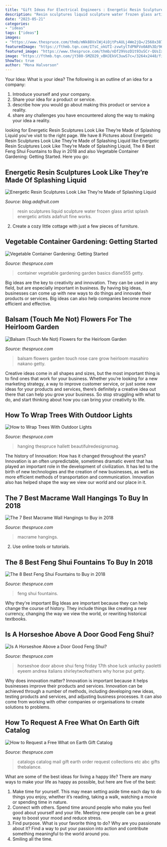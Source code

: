 ```yaml
---
title: "Gift Ideas For Electrical Engineers : Energetic Resin Sculptures Look Like They’re Made Of Splashing Liquid"
description: "Resin sculptures liquid sculpture water frozen glass artist splash energetic artists adafruit fine works"
date: "2023-05-21"
categories:
- "ideas"
tags: ["ideas"]
images:
- "https://www.thespruce.com/thmb/mNk88VxlWj4iOjtPsAULj4We2jQ=/2568x3870/filters:fill(auto,1)/what-on-earth-catalog-58a1fe725f9b58819c7be831.jpg"
featuredImage: "https://fthmb.tqn.com/ITsC_okUTI-zvwtylTdPNFVo0A8%3D/960x0/filters:no_upscale():max_bytes(150000):strip_icc()/limbs-58368ddf3df78c6f6a8a83c5.jpg"
featured_image: "https://www.thespruce.com/thmb/nDf29VozD1t93uSCr-QUsIxg4NY=/1000x1498/filters:fill(auto,1)/71CQt0W2SCL._SL1498_-5af4ac1e6bf06900368acb39.jpg"
image: "https://fthmb.tqn.com/jY380-SMZO29_vBHJEkVC3uwS7c=/3264x2448/filters:fill(auto,1)/Andrea-Paoletti-EyeEm-g-horseshoe-58aca2425f9b58a3c94d73ef.jpg"
ShowToc: true
author: "Mona Halvorson"
---
```



Your Idea: What is your idea?
The following is an outline of an idea for a company:
1. Introduce yourself and your company.
2. Share your idea for a product or service.
3. describe how you would go about making this product or service a reality.
4. share any challenges you have encountered along the way to making your idea a reality.

	

		
looking for Energetic Resin Sculptures Look Like They’re Made of Splashing Liquid you've visit to the right page. We have 8 Pictures about Energetic Resin Sculptures Look Like They’re Made of Splashing Liquid like Energetic Resin Sculptures Look Like They’re Made of Splashing Liquid, The 8 Best Feng Shui Fountains to Buy in 2018 and also Vegetable Container Gardening: Getting Started. Here you go:
		
    
## Energetic Resin Sculptures Look Like They’re Made Of Splashing Liquid

<img loading=lazy src="https://blog.adafruit.com/wp-content/uploads/2016/09/annaluliquidity4.jpg" onerror="this.onerror=null;this.src='https://tse2.mm.bing.net/th?id=OIP.Ees9KWFZAVBbh4BqdSwX6gHaFm&amp;pid=15.1';" alt="Energetic Resin Sculptures Look Like They’re Made of Splashing Liquid">

_Source: blog.adafruit.com_

>resin sculptures liquid sculpture water frozen glass artist splash energetic artists adafruit fine works. 

	

2. Create a cozy little cottage with just a few pieces of furniture.

    
## Vegetable Container Gardening: Getting Started

<img loading=lazy src="https://fthmb.tqn.com/Zrs0N_2Qq7nAH4jJsWC-0stTegc=/2048x1464/filters:fill(auto,1)/Containergarden-GettyImages-155360996-5a0917a1ec2f640036a63a1b.jpg" onerror="this.onerror=null;this.src='https://tse2.mm.bing.net/th?id=OIP.HzWgNiwyDrNVwKnDptOd4gHaFS&amp;pid=15.1';" alt="Vegetable Container Gardening: Getting Started">

_Source: thespruce.com_

>container vegetable gardening garden basics diane555 getty. 

	

Big ideas are the key to creativity and innovation. They can be used in any field, but are especially important in business. By having big ideas, businesses can come up with new ways to do things and innovate their products or services. Big ideas can also help companies become more efficient and effective.

    
## Balsam (Touch Me Not) Flowers For The Heirloom Garden

<img loading=lazy src="https://fthmb.tqn.com/L1tmo6hz0RmFIg5wGELNc29aj4s=/1280x853/filters:fill(auto,1)/rose-balsam-105661319-resized-58a47a333df78c475870ec4f.jpg" onerror="this.onerror=null;this.src='https://tse2.mm.bing.net/th?id=OIP.rDf7JHGpeQmBCVWwOObuzwHaE7&amp;pid=15.1';" alt="Balsam (Touch Me Not) Flowers for the Heirloom Garden">

_Source: thespruce.com_

>balsam flowers garden touch rose care grow heirloom masahiro nakano getty. 

	

Creative ideas come in all shapes and sizes, but the most important thing is to find ones that work for your business. Whether you’re looking for a new marketing strategy, a way to improve customer service, or just some new ideas for your products and services, there’s definitely a creative idea out there that can help you grow your business. So stop struggling with what to do, and start thinking about how you can bring your creativity to life.

    
## How To Wrap Trees With Outdoor Lights

<img loading=lazy src="https://fthmb.tqn.com/ITsC_okUTI-zvwtylTdPNFVo0A8%3D/960x0/filters:no_upscale():max_bytes(150000):strip_icc()/limbs-58368ddf3df78c6f6a8a83c5.jpg" onerror="this.onerror=null;this.src='https://tse1.mm.bing.net/th?id=OIP.kDeDbtqxsyTi2m2SXKQAEwHaE8&amp;pid=15.1';" alt="How to Wrap Trees With Outdoor Lights">

_Source: thespruce.com_

>hanging thespruce hallett beautifulredesignsmag. 

	

The history of Innovation: How has it changed throughout the years?
Innovation is an often unpredictable, sometimes dramatic event that has played an important role in the development of civilization. It has led to the birth of new technologies and the creation of new businesses, as well as more efficient methods of transportation and communication. Innovation also has helped shape the way we view our world and our place in it.

    
## The 7 Best Macrame Wall Hangings To Buy In 2018

<img loading=lazy src="https://www.thespruce.com/thmb/nDf29VozD1t93uSCr-QUsIxg4NY=/1000x1498/filters:fill(auto,1)/71CQt0W2SCL._SL1498_-5af4ac1e6bf06900368acb39.jpg" onerror="this.onerror=null;this.src='https://tse3.mm.bing.net/th?id=OIP.7904iR6VhAnSU73Mr-2E7QHaLG&amp;pid=15.1';" alt="The 7 Best Macrame Wall Hangings to Buy in 2018">

_Source: thespruce.com_

>macrame hangings. 

	

2. Use online tools or tutorials.

    
## The 8 Best Feng Shui Fountains To Buy In 2018

<img loading=lazy src="https://www.thespruce.com/thmb/zXBA-iBJgTYJLUElgN0tYzs3oUw=/1000x1000/filters:fill(auto,1)/AlpineWCT202TieredColumnTabletopFountainwith3Candles11InchTall-5bacf1adc9e77c0050941ae9.jpg" onerror="this.onerror=null;this.src='https://tse4.mm.bing.net/th?id=OIP.a09bDUXKBCqJ4n-NOfd9GQHaHa&amp;pid=15.1';" alt="The 8 Best Feng Shui Fountains to Buy in 2018">

_Source: thespruce.com_

>feng shui fountains. 

	

Why they're important
Big Ideas are important because they can help change the course of history. They include things like creating a new currency, changing the way we view the world, or rewriting historical textbooks.

    
## Is A Horseshoe Above A Door Good Feng Shui?

<img loading=lazy src="https://fthmb.tqn.com/jY380-SMZO29_vBHJEkVC3uwS7c=/3264x2448/filters:fill(auto,1)/Andrea-Paoletti-EyeEm-g-horseshoe-58aca2425f9b58a3c94d73ef.jpg" onerror="this.onerror=null;this.src='https://tse1.mm.bing.net/th?id=OIP.5qrQFjWgzd9K5b6lBntAowHaFj&amp;pid=15.1';" alt="Is A Horseshoe Above a Door Good Feng Shui?">

_Source: thespruce.com_

>horseshoe door above shui feng friday 17th shoe luck unlucky paoletti eyeem andrea italians shirleytwofeathers why horse put getty. 

	

Why does innovation matter?
Innovation is important because it helps businesses improve their products and services. Innovation can be achieved through a number of methods, including developing new ideas, testing products and services, and adjusting business processes. It can also come from working with other companies or organisations to create solutions to problems.

    
## How To Request A Free What On Earth Gift Catalog

<img loading=lazy src="https://www.thespruce.com/thmb/mNk88VxlWj4iOjtPsAULj4We2jQ=/2568x3870/filters:fill(auto,1)/what-on-earth-catalog-58a1fe725f9b58819c7be831.jpg" onerror="this.onerror=null;this.src='https://tse3.mm.bing.net/th?id=OIP.JuyshOdhKupxRjqASOf4gAHaLK&amp;pid=15.1';" alt="How to Request a Free What on Earth Gift Catalog">

_Source: thespruce.com_

>catalogs catalog mail gift earth order request collections etc abc gifts thebalance. 

	

What are some of the best ideas for living a happy life?
There are many ways to make your life as happy as possible, but here are five of the best: 
1. Make time for yourself. This may mean setting aside time each day to do things you enjoy, whether it’s reading, taking a walk, watching a movie or spending time in nature. 
2. Connect with others. Spend time around people who make you feel good about yourself and your life. Meeting new people can be a great way to boost your mood and reduce stress. 
3. Find purpose. What is your favorite thing to do? Why are you passionate about it? Find a way to put your passion into action and contribute something meaningful to the world around you. 
4. Smiling all the time.

